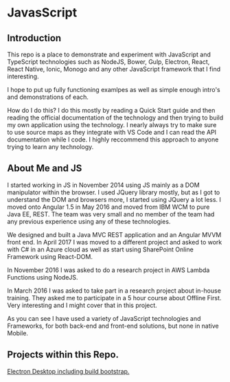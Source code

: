 # JavasScript

## Introduction
This repo is a place to demonstrate and experiment with JavaScript and TypeScript
technologies such as NodeJS, Bower, Gulp, Electron, React, React Native, Ionic,
Monogo and any other JavaScript framework that I find interesting.

I hope to put up fully functioning examlpes as well as simple enough intro's 
and demonstrations of each.

How do I do this? I do this mostly by reading a Quick Start guide and then reading
the official documentation of the technology and then trying to build my own 
application using the technology. I nearly always try to make sure to use source maps
as they integrate with VS Code and I can read the API documentation while I code.
I highly reccommend this approach to anyone trying to learn any technology.

## About Me and JS
I started working in JS in November 2014 using JS mainly as a DOM manipulator within
the browser. I used JQuery library mostly, but as I got to understand the DOM and 
browsers more, I started using JQuery a lot less. I moved onto Angular 1.5 in May 2016
and moved from IBM WCM to pure Java EE, REST. The team was very small and no member
of the team had any previous experience using any of these technologies. 

We designed and built a Java MVC REST application and an Angular MVVM front end. In
April 2017 I was moved to a different project and asked to work with C# in an Azure
cloud as well as start using SharePoint Online Framework using React-DOM.

In November 2016 I was asked to do a research project in AWS Lambda Functions using
NodeJS.

In March 2016 I was asked to take part in a research project about in-house training.
They asked me to participate in a 5 hour course about Offline First. Very interesting
and I might cover that in this project.

As you can see I have used a variety of JavaScript technologies and Frameworks, for 
both back-end and front-end solutions, but none in native Mobile.

## Projects within this Repo.
[Electron Desktop including build bootstrap.](./ElectronDesktop/readme.md)  
